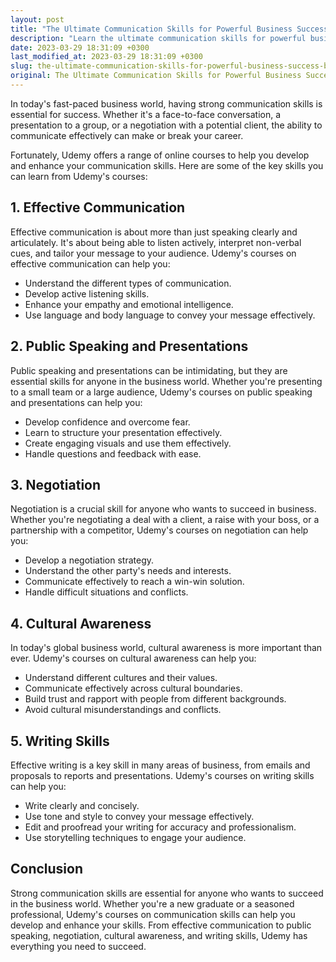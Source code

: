 ```yaml
---
layout: post
title: "The Ultimate Communication Skills for Powerful Business Success by Udemy"
description: "Learn the ultimate communication skills for powerful business success with Udemy's online courses. Improve your communication, presentation, and negotiation skills to succeed in the business world."
date: 2023-03-29 18:31:09 +0300
last_modified_at: 2023-03-29 18:31:09 +0300
slug: the-ultimate-communication-skills-for-powerful-business-success-by-udemy
original: The Ultimate Communication Skills for Powerful Business Success by Udemy
---
```


In today's fast-paced business world, having strong communication skills is essential for success. Whether it's a face-to-face conversation, a presentation to a group, or a negotiation with a potential client, the ability to communicate effectively can make or break your career.

Fortunately, Udemy offers a range of online courses to help you develop and enhance your communication skills. Here are some of the key skills you can learn from Udemy's courses:

## 1. Effective Communication

Effective communication is about more than just speaking clearly and articulately. It's about being able to listen actively, interpret non-verbal cues, and tailor your message to your audience. Udemy's courses on effective communication can help you:

- Understand the different types of communication.
- Develop active listening skills.
- Enhance your empathy and emotional intelligence.
- Use language and body language to convey your message effectively.

## 2. Public Speaking and Presentations

Public speaking and presentations can be intimidating, but they are essential skills for anyone in the business world. Whether you're presenting to a small team or a large audience, Udemy's courses on public speaking and presentations can help you:

- Develop confidence and overcome fear.
- Learn to structure your presentation effectively.
- Create engaging visuals and use them effectively.
- Handle questions and feedback with ease.

## 3. Negotiation

Negotiation is a crucial skill for anyone who wants to succeed in business. Whether you're negotiating a deal with a client, a raise with your boss, or a partnership with a competitor, Udemy's courses on negotiation can help you:

- Develop a negotiation strategy.
- Understand the other party's needs and interests.
- Communicate effectively to reach a win-win solution.
- Handle difficult situations and conflicts.

## 4. Cultural Awareness

In today's global business world, cultural awareness is more important than ever. Udemy's courses on cultural awareness can help you:

- Understand different cultures and their values.
- Communicate effectively across cultural boundaries.
- Build trust and rapport with people from different backgrounds.
- Avoid cultural misunderstandings and conflicts.

## 5. Writing Skills

Effective writing is a key skill in many areas of business, from emails and proposals to reports and presentations. Udemy's courses on writing skills can help you:

- Write clearly and concisely.
- Use tone and style to convey your message effectively.
- Edit and proofread your writing for accuracy and professionalism.
- Use storytelling techniques to engage your audience.

## Conclusion

Strong communication skills are essential for anyone who wants to succeed in the business world. Whether you're a new graduate or a seasoned professional, Udemy's courses on communication skills can help you develop and enhance your skills. From effective communication to public speaking, negotiation, cultural awareness, and writing skills, Udemy has everything you need to succeed.